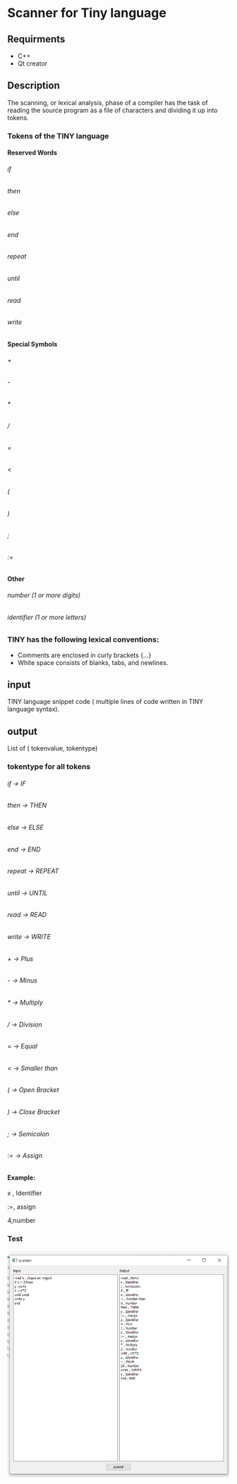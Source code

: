 # Scanner for Tiny language
## Requirments 
- C++ 
- Qt creator 
## Description
The scanning, or lexical analysis, phase of a compiler has the task of reading the source program as a file of characters and dividing it
up into tokens.

### Tokens of the TINY language

#### Reserved Words
###### if                  
###### then                
###### else                
###### end
###### repeat
###### until
###### read
###### write
#### Special Symbols
###### +
###### -
###### *
###### /
###### =
###### <
###### (
###### )
###### ;
###### :=

#### Other 
###### number (1 or more digits)
###### identifier (1 or more letters)

### TINY has the following lexical conventions:
- Comments are enclosed in curly brackets {...}
- White space consists of blanks, tabs, and newlines.

## input 
TINY language snippet code ( multiple lines of code written in TINY language syntax).

## output 
List of ( tokenvalue, tokentype)
### tokentype for all tokens 
###### if     -> IF
###### then   -> THEN         
###### else   -> ELSE
###### end    -> END
###### repeat -> REPEAT
###### until  -> UNTIL
###### read   -> READ
###### write  -> WRITE
###### +      -> Plus
###### -      -> Minus
###### *      -> Multiply 
###### /      -> Division
###### =      -> Equal
###### <      -> Smaller than 
###### (      -> Open Bracket 
###### )      -> Close Bracket 
###### ;      -> Semicolon
###### :=     -> Assign

#### Example:
x , Identifier

:=, assign

4,number

### Test 
![](https://github.com/Abd-Eljalil-Nasser/Scanner-for-Tiny-language/blob/master/scanner.png)
